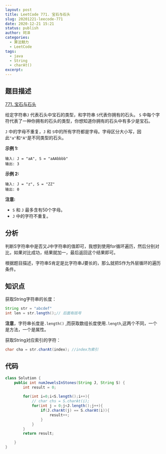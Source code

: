 ```yaml
---
layout: post
title: LeetCode 771. 宝石与石头
slug: 20201221-leecode-771
date: 2020-12-21 15:21
status: publish
author: 珂泽
categories: 
  - 算法魅力
  - LeetCode
tags: 
  - java
  - String
  - charAt()
excerpt: 
---
```


## 题目描述

 [771. 宝石与石头](https://leetcode-cn.com/problems/jewels-and-stones/)

 给定字符串`J` 代表石头中宝石的类型，和字符串 `S`代表你拥有的石头。 `S` 中每个字符代表了一种你拥有的石头的类型，你想知道你拥有的石头中有多少是宝石。

`J` 中的字母不重复，`J` 和 `S`中的所有字符都是字母。字母区分大小写，因此`"a"`和`"A"`是不同类型的石头。

**示例 1:**

```
输入: J = "aA", S = "aAAbbbb"
输出: 3
```

**示例 2:**

```
输入: J = "z", S = "ZZ"
输出: 0
```

**注意:**

- `S` 和 `J` 最多含有50个字母。
-  `J` 中的字符不重复。

## 分析

判断S字符串中是否又J中字符串的值即可，我想到使用for循环遍历，然后分别对比，如果对比成功，结果就加一，最后返回这个结果即可。

根据题目描述，字符串S肯定是比字符串J要长的，那么就把S作为外层循环的遍历条件。

## 知识点

获取String字符串的长度：

```java
String str = "abcdef"
int len = str.length();// 后面有括号
```

**注意**，字符串长度是`.length()` ,而获取数组长度使用`.length`,这两个不同，一个是方法，一个是属性。

获取String对应索引的字符：

```JAVA
char cha = str.charAt(index); //index为索引
```



## 代码

```java
class Solution {
    public int numJewelsInStones(String J, String S) {
        int result = 0;
        
        for(int i=0;i<S.length();i++){
            // char chs = S.charAt(i);
            for(int j = 0;j<J.length();j++){
                if(J.charAt(j) == S.charAt(i)){
                    result++;
                }
            }
        }
        return result;

    }
}
```

